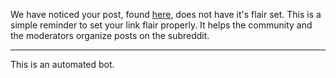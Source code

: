 We have noticed your post, found [here](%s), does not have it's flair set.
This is a simple reminder to set your link flair properly. It helps the community and
the moderators organize posts on the subreddit.

---

This is an automated bot.
